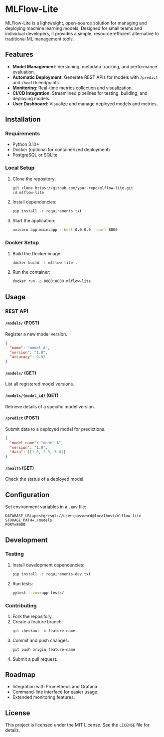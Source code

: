 # MLFlow-Lite

MLFlow-Lite is a lightweight, open-source solution for managing and deploying machine learning models. Designed for small teams and individual developers, it provides a simple, resource-efficient alternative to traditional ML management tools.

## Features

- **Model Management**: Versioning, metadata tracking, and performance evaluation.
- **Automatic Deployment**: Generate REST APIs for models with `/predict` and `/health` endpoints.
- **Monitoring**: Real-time metrics collection and visualization.
- **CI/CD Integration**: Streamlined pipelines for testing, building, and deploying models.
- **User Dashboard**: Visualize and manage deployed models and metrics.

## Installation

### Requirements

- Python 3.10+
- Docker (optional for containerized deployment)
- PostgreSQL or SQLite

### Local Setup

1. Clone the repository:
   ```bash
   git clone https://github.com/your-repo/mlflow-lite.git
   cd mlflow-lite
   ```
2. Install dependencies:
   ```bash
   pip install -r requirements.txt
   ```
3. Start the application:
   ```bash
   uvicorn app.main:app --host 0.0.0.0 --port 8000
   ```

### Docker Setup

1. Build the Docker image:
   ```bash
   docker build -t mlflow-lite .
   ```
2. Run the container:
   ```bash
   docker run -p 8000:8000 mlflow-lite
   ```

## Usage

### REST API

#### `/models/` (POST)
Register a new model version.
```json
{
  "name": "model_A",
  "version": "1.0",
  "accuracy": 0.92
}
```

#### `/models/` (GET)
List all registered model versions.

#### `/models/{model_id}` (GET)
Retrieve details of a specific model version.

#### `/predict` (POST)
Submit data to a deployed model for predictions.
```json
{
  "model_name": "model_A",
  "version": "1.0",
  "data": [[1.0, 2.0, 3.0]]
}
```

#### `/health` (GET)
Check the status of a deployed model.

## Configuration

Set environment variables in a `.env` file:

```env
DATABASE_URL=postgresql://user:password@localhost/mlflow_lite
STORAGE_PATH=./models
PORT=8000
```

## Development

### Testing

1. Install development dependencies:
   ```bash
   pip install -r requirements-dev.txt
   ```
2. Run tests:
   ```bash
   pytest --cov=app tests/
   ```

### Contributing

1. Fork the repository.
2. Create a feature branch:
   ```bash
   git checkout -b feature-name
   ```
3. Commit and push changes:
   ```bash
   git push origin feature-name
   ```
4. Submit a pull request.

## Roadmap

- Integration with Prometheus and Grafana.
- Command-line interface for easier usage.
- Extended monitoring features.

## License

This project is licensed under the MIT License. See the `LICENSE` file for details.
